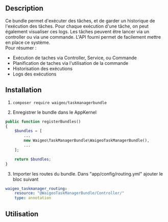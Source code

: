 ## Description
Ce bundle permet d'exécuter des tâches, et de garder un historique de l'exécution des tâches. Pour chaque exécution d'une tâche, on peut également visualiser ces logs. Les tâches peuvent être lancer via un controller ou via une commande. L'API fourni permet de facilement mettre en place ce système.    
Pour résumer :    
*  Exécution de taches via Controller, Service, ou Commande
*  Planification de taches via l'utilisation de la commande
*  Historisation des exécutions
*  Logs des exécutions

## Installation

1. `composer require waigeo/taskmanagerbundle`

2. Enregistrer le bundle dans le AppKernel   
```php
public function registerBundles()
{
	$bundles = [
		...
		new Waigeo\TaskManagerBundle\WaigeoTaskManagerBundle(),
		...
	];

	return $bundles;
}
```

3. Importer les routes du bundle. Dans "app/config/routing.yml" ajouter le bloc suivant
```yml
waigeo_taskmanager_routing:
    resource: "@WaigeoTaskManagerBundle/Controller/"
    type: annotation   
```
## Utilisation

